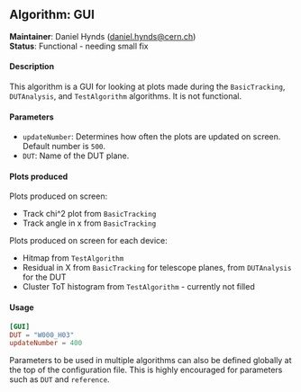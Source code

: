 ## Algorithm: GUI
**Maintainer**: Daniel Hynds (<daniel.hynds@cern.ch>)  
**Status**: Functional - needing small fix

#### Description
This algorithm is a GUI for looking at plots made during the `BasicTracking`, `DUTAnalysis`, and `TestAlgorithm` algorithms. It is not functional.

#### Parameters
* `updateNumber`: Determines how often the plots are updated on screen. Default number is `500`.
* `DUT`: Name of the DUT plane.

#### Plots produced
Plots produced on screen:
* Track chi^2 plot from `BasicTracking`
* Track angle in x from `BasicTracking`

Plots produced on screen for each device:
* Hitmap from `TestAlgorithm`
* Residual in X from `BasicTracking` for telescope planes, from `DUTAnalysis` for the DUT
* Cluster ToT histogram from `TestAlgorithm` - currently not filled

#### Usage
```toml
[GUI]
DUT = "W000_H03"
updateNumber = 400
```
Parameters to be used in multiple algorithms can also be defined globally at the top of the configuration file. This is highly encouraged for parameters such as `DUT` and `reference`.
